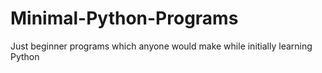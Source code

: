 # Minimal-Python-Programs
Just beginner programs which anyone would make while initially learning Python
